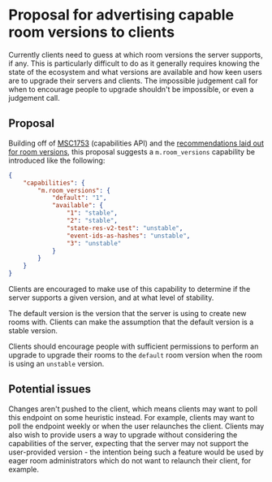 # Proposal for advertising capable room versions to clients

Currently clients need to guess at which room versions the server supports, if any. This is particularly
difficult to do as it generally requires knowing the state of the ecosystem and what versions are
available and how keen users are to upgrade their servers and clients. The impossible judgement call
for when to encourage people to upgrade shouldn't be impossible, or even a judgement call.


## Proposal

Building off of [MSC1753](https://github.com/matrix-org/matrix-doc/pull/1753) (capabilities API) and
the [recommendations laid out for room versions](https://github.com/matrix-org/matrix-doc/pull/1773/files#diff-1436075794bb304492ca6953a6692cd0R463),
this proposal suggests a `m.room_versions` capability be introduced like the following:

```json
{
    "capabilities": {
        "m.room_versions": {
            "default": "1",
            "available": {
                "1": "stable",
                "2": "stable",
                "state-res-v2-test": "unstable",
                "event-ids-as-hashes": "unstable",
                "3": "unstable"
            }
        }
    }
}
```

Clients are encouraged to make use of this capability to determine if the server supports a given
version, and at what level of stability.

The default version is the version that the server is using to create new rooms with. Clients can
make the assumption that the default version is a stable version.

Clients should encourage people with sufficient permissions to perform an upgrade to upgrade their
rooms to the `default` room version when the room is using an `unstable` version.


## Potential issues

Changes aren't pushed to the client, which means clients may want to poll this endpoint on some
heuristic instead. For example, clients may want to poll the endpoint weekly or when the user relaunches
the client. Clients may also wish to provide users a way to upgrade without considering the capabilities
of the server, expecting that the server may not support the user-provided version - the intention
being such a feature would be used by eager room administrators which do not want to relaunch their
client, for example.
